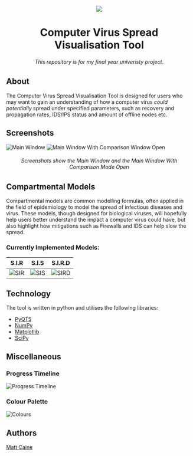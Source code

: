 <p align="center">
  <img src="https://user-images.githubusercontent.com/29525942/159131458-ddc18a9a-9328-4be5-8efe-3ed471da8f53.png"/>
</p>

<h1 align="center">Computer Virus Spread Visualisation Tool</h1>
<h6 align="center">This repository is for my final year univeristy project.</h6>

## About
The Computer Virus Spread Visualisation Tool is designed for users who may want to gain an understanding of how a computer virus *could potentially* spread under specified parameters, such as recovery and propagation rates, IDS/IPS status and amount of offline nodes etc.

## Screenshots
![Main Window](https://user-images.githubusercontent.com/29525942/162276730-a61503e1-e679-4b06-b8ac-2804e0483eba.png)
![Main Window With Comparison Window Open](https://user-images.githubusercontent.com/29525942/162276776-d89850b5-2ec6-4757-9a3e-2cc5059efecb.png)

<h6 align="center">Screenshots show the Main Window and the Main Window With Comparison Mode Open</h6>

## Compartmental Models
Compartmental models are common modelling formulas, often applied in the field of epidemiology to model the spread of infectious diseases and virus. These models, though designed for biological viruses, will hopefully help users better understand the impact a computer virus could have, but also highlight how mitigations such as Firewalls and IDS can help slow the spread. 

### Currently Implemented Models:

| S.I.R  | S.I.S  | S.I.R.D  |
| :---:  | :---:  |   :---:  |
| ![SIR](https://user-images.githubusercontent.com/29525942/159133833-18550d4b-14c0-4462-982f-d1213677621f.png)  | ![SIS](https://user-images.githubusercontent.com/29525942/159133840-aec51437-be4f-4555-b09f-5d7e83e8504c.png)  | ![SIRD](https://user-images.githubusercontent.com/29525942/159133843-fd95ad7f-5760-4dc2-b4d0-6f3522518d6a.png)  |
  
## Technology
The tool is written in python and utilises the following libraries:
- [PyQT5](https://pypi.org/project/PyQt5/)
- [NumPy](https://numpy.org/)
- [Matplotlib](https://matplotlib.org/)
- [SciPy](https://scipy.org/)

## Miscellaneous
### Progress Timeline
![Progress Timeline](https://user-images.githubusercontent.com/29525942/161639458-f0fb9ef5-fb6f-4b91-8c9f-fdd55385a2cc.png)

### Colour Palette
![Colours](https://user-images.githubusercontent.com/29525942/161639343-1886b24c-5a7c-43fa-958c-eca680eb30ed.png)

## Authors

[Matt Caine](https://github.com/Matt-Caine)
